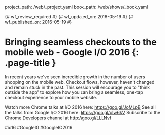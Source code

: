 project_path: /web/_project.yaml
book_path: /web/shows/_book.yaml

{# wf_review_required #}
{# wf_updated_on: 2016-05-19 #}
{# wf_published_on: 2016-05-19 #}

# Bringing seamless checkouts to the mobile web - Google I/O 2016 {: .page-title }

In recent years we've seen incredible growth in the number of users shopping on the mobile web. Checkout flows, however, haven't changed and remain stuck in the past. This session will encourage you to "think outside the app" to explore how you can bring a seamless, one-tap checkout experience to your mobile website.

Watch more Chrome talks at I/O 2016 here: https://goo.gl/JoMLpB 
See all the talks from Google I/O 2016 here: https://goo.gl/olw6kV
Subscribe to the Chrome Developers channel at http://goo.gl/LLLNvf 

#io16 #GoogleIO #GoogleIO2016
